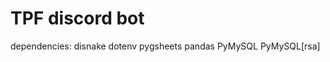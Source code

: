 # TPF discord bot
 

dependencies:
    disnake
    dotenv
    pygsheets
    pandas
    PyMySQL
    PyMySQL[rsa]
